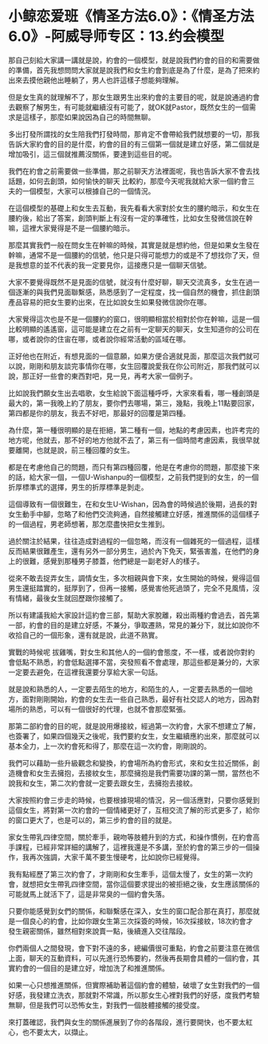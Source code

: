 # 小鲸恋爱班《情圣方法6.0》：《情圣方法6.0》-阿威导师专区：13.约会模型

那自己刻給大家講一講就是說，約會的一個模型，就是說我們約會的目的和需要做的準備，首先我想問問大家就是說我們和女生約會到底是為了什麼，是為了把來約出來去摸他親他出睡躺了，男人也許這樣子想能夠理解。

但是女生真的就理解不了，那女生跟男生出來約會的主要目的呢，就是說通過約會去觀察了解男生，有可能就繼續沒有可能了，就OK就Pastor，既然女生的一個需求是這樣子，那麼如果說因為自己的時間無聊。

多出打發所謂找的女生陪我們打發時間，那肯定不會帶給我們就想要的一切，那我告訴大家約會的目的是什麼，約會的目的有三個第一個就是建立好感，第二個就是增加吸引，這三個就推薦沒關係，要達到這些目的呢。

我們在約會之前需要做一些準備，那之前聊天方法裡面呢，我也告訴大家不會去找話題，如何去創頭，如何愉快的聊天 比較約，那麼今天呢我就給大家一個約會三夫的一個模型，大家可以根據自己的一個情況。

在這個模型的基礎上和女生去互動，我先看看大家對於女生的腰約暗示，和女生在腰約後，給出了答案，創頭判斷上有沒有一定的準確性，比如女生發微信說在幹嘛，這裡大家覺得是不是一個腰約暗示。

那麼其實我們一般在問女生在幹嘛的時候，其實是就是想約他，但是如果女生發在幹嘛，通常不是一個腰約的信號，他只是只得可能想力的或是不了想找你了天，但是我想意的並不代表的我一定要見你，這接應只是一個聊天信號。

大家不要覺得既然不是見面的信號，就沒有什麼好聊，聊天交流真多，女生在過一個逐漸的與我們見面聯繫感，熟悉感到了一定程度，找一個自然的機會，抓住創頭產品容易的把女生要約出來，在比如說女生如果發微信說你在哪。

大家覺得這次也是不是一個腰約的窗口，很明顯相當於相對於你在幹嘛，這是一個比較明顯的遙遙窗，這可能是建立在之前有一定聊天的聊天，女生知道你的公司在哪，或者說你的住宙在哪，或者說你經常活動的區域在哪。

正好他也在附近，有想見面的一個意願，如果方便合適就見面，那麼這次我們就可以說，剛剛和朋友談完事情你在哪，女生回覆說愛我在你公司附近，那我們就可以說，那正好一些會的東西對吧，見一見，再考大家一個例子。

比如說我們願女生出去唱歌，女生給說下面這種呼呼，大家來看看，哪一種創頭是最大的，第一我晚上約了朋友，要你們去哪場，第三，幾點，我晚上11點要回家，第四都是你的朋友，我去不好吧，那最好的回覆是第四種。

為什麼，第一種很明顯的是在拒絕，第二種有一個，地點的考慮因素，也許考完的地方呢，他就去，那不好的地方他就不去了，第三有一個時間考慮因素，我很早就要離開，也就是說，前三種回覆的女生。

都是在考慮他自己的問題，而只有第四種回覆，他是在考慮你的問題，那麼接下來的話，給大家一個，一個U-Wishanpu的一個模型，之前我們提到的女生，的一個折厚標準式的選擇，男生的折厚標準是剝走。

這個導致有一個很難生，在和女生U-Wishan，因為會的時候過於後期，過長的對女生動手中腳，忽略了和他們交流夠通，自然接觸建立好感，推進關係的這個樣子的一個過程，男老師想著，那怎麼盡快把女生推到。

過於關注於結果，往往造成對過程的一個忽略，而沒有一個雜死的一個過程，這樣反而結果很難產生，還有另外一部分男生，過於內下免天，緊張害羞，在他們的身上的很難，感覺到那種男子膝蓋，他們總是一副老好人的樣子。

從來不敢去捉弄女生，調情女生，多次相親與會下來，女生開始的時候，覺得這個男生還挺踏實的，挺厚到了，但再一接觸，感覺害他死過頭了，完全不見風情，沒有情緒，最後女生就回歷跟你接觸了。

所以有建議我給大家設計這約會三部，幫助大家脫離，殺出兩種約會過去，首先第一部，約會的目的是建立好感，不兼分，爭取遷熟，常見的兼分下，就比如說你不收拾自己的一個形象，還有就是說，此道不熟實。

實戰的時候呢 拔雞嘴，對女生和其他人的一個約會態度，不一樣，或者說你對約會低點不熟悉，約會低點選擇不當，突發照看不會處理，那這些都是兼分的，大家一定要去避免，在這裡我還要分享給大家一句話。

就是說和熟悉的人，一定要去陌生的地方，和陌生的人，一定要去熟悉的一個地方，面對剛剛開始，約會的女生去一些自己熟悉，最好有社交認人的地方，因為對場所的熟悉，可以有一個很好的代理，也就不會那麼緊張。

那第二部約會的目的呢，就是說用爆接紋，經過第一次約會，大家不想建立了解，也簽署了，如果四個幾天之後呢，我們要約女生，女生繼續應約出來，那麼就可以基本全力，上一次約會死和得了，那麼在這一次約會，剛剛說的。

我們可以藉助一些升級觀念和變換，約會場所為約會形式，來和女生拉近關係，創造機會和女生去擁抱，去接紋女生，那麼擁抱是我們需要功課的第一關，當然也不說我和女生，第二次約會就一定要去跟女生，去擁抱去接紋。

大家按照約會三步走的時候，也要根據現場的情況，另一個活應對，只要你感覺到這個女生，將對第一次約會的一個情緒更好了，互相交流了解的形式更多了，給你的窗口更大了，也是可以的，第三步約會的目的就是。

家女生帶乳四律空間，關於牽手，親吻等肢體升到的方式，和操作慣例，在約會高手課程，已經非常詳細的講解了，這裡我還是不多講，至於約會的第三步的一個操作，我再次強調，大家千萬不要生慢硬考，比如說你已經覺得。

我有點經歷了第三次約會了，才剛剛和女生牽手，這個太慢了，女生的第一次約會，就想把女生帶乳四律空間，當你這個要求提出的被拒絕之後，女生應該關係的可能就馬上就活下了，這是非常臭的一個約會失落。

只要你能感覺到女們的關係，和聯繫感在深入，女生的窗口配合那在真打，那麼就是一個良心的約會，比如你跟女生第三次採簽的時候，16次採接紋，18次約會才發生親密關係，雖然相對來說賣一點，後續進入交往階段。

你們兩個人之間發現，會下對不遠的多，總編價很可重點，約會之前要注意在微信上面，聊天的互動資料，可以先進行恐怖要約，然後再長期會具體的一個約會，其實約會的一個目的是建立好，增加洗了和推進關係。

如果一心只想推進關係，但實際補助著這個約會的體驗，破壞了女生對我們的一個好感，我發建立洗衣，那就對不常識，所以那女生心裡對我們的好感，度我們考驗無聊，但是我們可以恐怖女生，對我們一個肢體接觸的接受度。

來打蓋確認，我們與女生的關係進展到了你的各階段，進行要開快，也不要太紅心，也不要太大，以擷止。